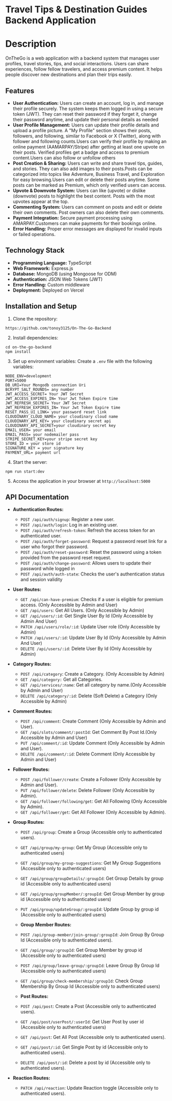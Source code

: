 # Travel Tips & Destination Guides Backend Application

# Description

OnTheGo is a web application with a backend system that manages user profiles, travel stories, tips, and social interactions. Users can share experiences, follow fellow travelers, and access premium content. It helps people discover new destinations and plan their trips easily.

## Features

- **User Authentication:** Users can create an account, log in, and manage their profile securely. The system keeps them logged in using a secure token (JWT). They can reset their password if they forget it, change their password anytime, and update their personal details as needed
- **User Profile Management:** Users can update their profile details and upload a profile picture. A "My Profile" section shows their posts, followers, and following, similar to Facebook or X (Twitter), along with follower and following counts.Users can verify their profile by making an online payment (AAMARPAY/Stripe) after getting at least one upvote on their posts. Verified profiles get a badge and access to premium content.Users can also follow or unfollow others
- **Post Creation & Sharing:** Users can write and share travel tips, guides, and stories. They can also add images to their posts.Posts can be categorized into topics like Adventure, Business Travel, and Exploration for easy browsing.Users can edit or delete their posts anytime. Some posts can be marked as Premium, which only verified users can access.
- **Upvote & Downvote System:** Users can like (upvote) or dislike (downvote) posts to highlight the best content. Posts with the most upvotes appear at the top.
- **Commenting System:** Users can comment on posts and edit or delete their own comments. Post owners can also delete their own comments.
- **Payment Integration:** Secure payment processing using AMARPAY.Customers can make payments for their bookings online.
- **Error Handling:** Proper error messages are displayed for invalid inputs or failed operations.

## Technology Stack

- **Programming Language:** TypeScript
- **Web Framework:** Express.js
- **Database:** MongoDB (using Mongoose for ODM)
- **Authentication:** JSON Web Tokens (JWT)
- **Error Handling:** Custom middleware
- **Deployment:** Deployed on Vercel

## Installation and Setup

1. Clone the repository:

```
https://github.com/tonoy3125/On-The-Go-Backend
```

2. Install dependencies:

```
cd on-the-go-backend
npm install
```

3. Set up environment variables:
   Create a `.env` file with the following variables:

```
NODE_ENV=development
PORT=5000
DB_URI=Your Mongodb connnection Uri
BCRYPT_SALT_ROUNDS= any number
JWT_ACCESS_SECRET= Your JWT Secret
JWT_ACCESS_EXPIRES_IN= Your Jwt Token Expire time
JWT_REFRESH_SECRET= Your JWT Secret
JWT_REFRESH_EXPIRES_IN= Your Jwt Token Expire time
RESET_PASS_UI_LINK= your password reset link
CLOUDINARY_CLOUD_NAME= your cloudinary cloud name
CLOUDINARY_API_KEY= your cloudinary secret api
CLOUDINARY_API_SECRET=your cloudinary secret key
EMAIL_USER= your email
EMAIL_PASS= your nodemailer pass
STRIPE_SECRET_KEY=your stripe secret key
STORE_ID = your store id
SIGNATURE_KEY = your signature key
PAYMENT_URL= payment url

```

4. Start the server:

```
npm run start:dev
```

5. Access the application in your browser at `http://localhost:5000`

## API Documentation

- **Authentication Routes:**

  - `POST /api/auth/signup`: Register a new user.
  - `POST /api/auth/login`: Log in an existing user.
  - `POST /api/auth/refresh-token`: Refresh the access token for an authenticated user.
  - `POST /api/auth/forget-password`: Request a password reset link for a user who forgot their password.
  - `POST /api/auth/reset-password`: Reset the password using a token provided from the password reset request.
  - `POST /api/auth/change-password`: Allows users to update their password while logged in
  - `POST /api/auth/auth-state`: Checks the user's authentication status and session validity

- **User Routes:**

  - `GET /api/can-have-premium`: Checks if a user is eligible for premium access. (Only Accessible by Admin and User)
  - `GET /api/users`: Get All Users. (Only Accessible by Admin)
  - `GET /api/users/:id`: Get Single User By Id (Only Accessible by Admin And User)
  - `PATCH /api/users/role/:id`: Update User role (Only Accessible by Admin)
  - `PATCH /api/users/:id`: Update User By Id (Only Accessible by Admin And User)
  - `DELETE /api/users/:id`: Delete User By Id (Only Accessible by Admin)

- **Category Routes:**

  - `POST /api/category`: Create a Category. (Only Accessible by Admin)
  - `GET /api/category:` Get all Categories.
  - `GET /api/services/:name`: Get all category by name.(Only Accessible by Admin and User)
  - `DELETE /api/category/:id`: Delete (Soft Delete) a Category (Only Accessible by Admin)

- **Comment Routes:**

  - `POST /api/comment`: Create Comment (Only Accessible by Admin and User).
  - `GET /api/slots/comment/:postId`: Get Comment By Post Id.(Only Accessible by Admin and User)
  - `PUT /api/comment/:id`: Update Comment (Only Accessible by Admin and User).
  - `DELETE /api/comment/:id`: Delete Comment (Only Accessible by Admin and User)

- **Follower Routes:**

  - `POST /api/follower/create`: Create a Follower (Only Accessible by Admin and User).
  - `PUT /api/follower/delete`: Delete Follower (Only Accessible by Admin).
  - `GET /api/follower/following/get`: Get All Following (Only Accessible by Admin).
  - `GET /api/follower/get`: Get All Follower (Only Accessible by Admin).

- **Group Routes:**

  - `POST /api/group`: Create a Group (Accessible only to authenticated users).
  - `GET /api/group/my-group`: Get My Group (Accessible only to authenticated users)
  - `GET /api/group/my-group-suggestions`: Get My Group Suggestions (Accessible only to authenticated users)
  - `GET /api/group/groupDetails/:groupId`: Get Group Details by group id (Accessible only to authenticated users)
  - `GET /api/group/groupMember/:groupId`: Get Group Member by group id (Accessible only to authenticated users)
  - `PUT /api/group/updateGroup/:groupId`: Update Group by group id (Accessible only to authenticated users)

  - **Group Member Routes:**

  - `POST /api/group-member/join-group/:groupId`: Join Group By Group Id (Accessible only to authenticated users).
  - `GET /api/group/:groupId`: Get Group Member by group id (Accessible only to authenticated users)
  - `POST /api/group/leave-group/:groupId`: Leave Group By Group Id (Accessible only to authenticated users)
  - `GET /api/group/check-membership/:groupId`: Check Group Membership By Group Id (Accessible only to authenticated users)

  - **Post Routes:**

  - `POST /api/post`: Create a Post (Accessible only to authenticated users).
  - `GET /api/post/userPost/:userId`: Get User Post by user id (Accessible only to authenticated users)
  - `GET /api/post`: Get All Post (Accessible only to authenticated users).
  - `GET /api/post/:id`: Get Single Post by id (Accessible only to authenticated users).
  - `DELETE /api/post/:id`: Delete a post by id (Accessible only to authenticated users).

- **Reaction Routes:**

  - `PATCH /api/reaction`: Update Reaction toggle (Accessible only to authenticated users).

